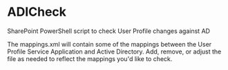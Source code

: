 # ADICheck
SharePoint PowerShell script to check User Profile changes against AD

The mappings.xml will contain some of the mappings between the User Profile Service Application and Active Directory.
Add, remove, or adjust the file as needed to reflect the mappings you'd like to check.
